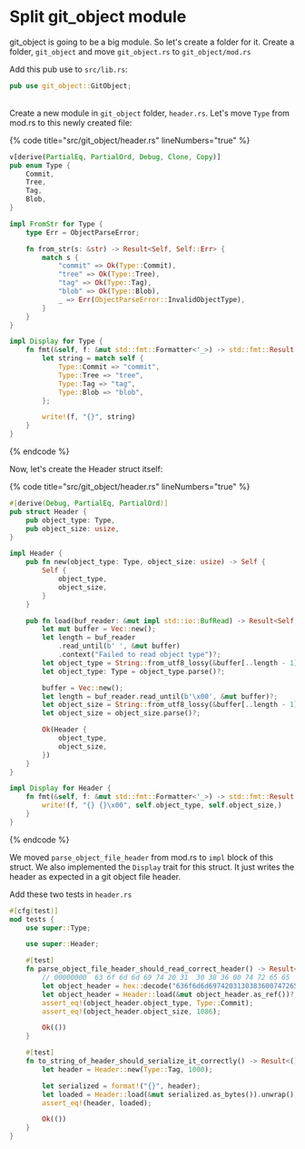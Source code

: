 # Split git\_object module

git\_object is going to be a big module. So let's create a folder for it. Create a folder, `git_object` and move `git_object.rs` to `git_object/mod.rs`

Add this pub use to `src/lib.rs`:

```rust
pub use git_object::GitObject;
```

\
Create a new module in `git_object` folder, `header.rs`. Let's move `Type` from mod.rs to this newly created file:

{% code title="src/git_object/header.rs" lineNumbers="true" %}
```rust
v[derive(PartialEq, PartialOrd, Debug, Clone, Copy)]
pub enum Type {
    Commit,
    Tree,
    Tag,
    Blob,
}

impl FromStr for Type {
    type Err = ObjectParseError;

    fn from_str(s: &str) -> Result<Self, Self::Err> {
        match s {
            "commit" => Ok(Type::Commit),
            "tree" => Ok(Type::Tree),
            "tag" => Ok(Type::Tag),
            "blob" => Ok(Type::Blob),
            _ => Err(ObjectParseError::InvalidObjectType),
        }
    }
}

impl Display for Type {
    fn fmt(&self, f: &mut std::fmt::Formatter<'_>) -> std::fmt::Result {
        let string = match self {
            Type::Commit => "commit",
            Type::Tree => "tree",
            Type::Tag => "tag",
            Type::Blob => "blob",
        };

        write!(f, "{}", string)
    }
}
```
{% endcode %}

Now, let's create the Header struct itself:

{% code title="src/git_object/header.rs" lineNumbers="true" %}
```rust
#[derive(Debug, PartialEq, PartialOrd)]
pub struct Header {
    pub object_type: Type,
    pub object_size: usize,
}

impl Header {
    pub fn new(object_type: Type, object_size: usize) -> Self {
        Self {
            object_type,
            object_size,
        }
    }

    pub fn load(buf_reader: &mut impl std::io::BufRead) -> Result<Self, ObjectParseError> {
        let mut buffer = Vec::new();
        let length = buf_reader
            .read_until(b' ', &mut buffer)
            .context("Failed to read object type")?;
        let object_type = String::from_utf8_lossy(&buffer[..length - 1]);
        let object_type: Type = object_type.parse()?;

        buffer = Vec::new();
        let length = buf_reader.read_until(b'\x00', &mut buffer)?;
        let object_size = String::from_utf8_lossy(&buffer[..length - 1]);
        let object_size = object_size.parse()?;

        Ok(Header {
            object_type,
            object_size,
        })
    }
}

impl Display for Header {
    fn fmt(&self, f: &mut std::fmt::Formatter<'_>) -> std::fmt::Result {
        write!(f, "{} {}\x00", self.object_type, self.object_size,)
    }
}
```
{% endcode %}

We moved `parse_object_file_header` from mod.rs to `impl` block of this struct. We also implemented the `Display` trait for this struct. It just writes the header as expected in a git object file header.

Add these two tests in `header.rs`&#x20;

```rust
#[cfg(test)]
mod tests {
    use super::Type;

    use super::Header;

    #[test]
    fn parse_object_file_header_should_read_correct_header() -> Result<(), anyhow::Error> {
        // 00000000  63 6f 6d 6d 69 74 20 31  30 38 36 00 74 72 65 65  |commit 1086.tree|
        let object_header = hex::decode("636f6d6d697420313038360074726565").unwrap();
        let object_header = Header::load(&mut object_header.as_ref())?;
        assert_eq!(object_header.object_type, Type::Commit);
        assert_eq!(object_header.object_size, 1086);

        Ok(())
    }

    #[test]
    fn to_string_of_header_should_serialize_it_correctly() -> Result<(), anyhow::Error> {
        let header = Header::new(Type::Tag, 1000);

        let serialized = format!("{}", header);
        let loaded = Header::load(&mut serialized.as_bytes()).unwrap();
        assert_eq!(header, loaded);

        Ok(())
    }
}
```
